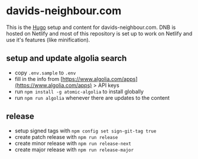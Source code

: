 # davids-neighbour.com

This is the [Hugo](https://gohugo.io) setup and content for davids-neighbour.com. DNB is hosted on Netlify and most of this repository is set up to work on Netlify and use it's features (like minification).

## setup and update algolia search

- copy `.env.sample` to `.env`
- fill in the info from [https://www.algolia.com/apps](https://www.algolia.com/apps) &gt; API keys
- run `npm install -g atomic-algolia` to install globally 
- run `npm run algolia` whenever there are updates to the content

## release

- setup signed tags with `npm config set sign-git-tag true`
- create patch release with `npm run release`
- create minor release with `npm run release-next`
- create major release with `npm run release-major`
